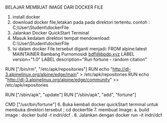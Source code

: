 BELAJAR MEMBUAT IMAGE DARI DOCKER FILE
1. install docker
2. download docker file,letakan pada pada direktori tertentu.
    contoh : C;\User\Student\dockerFile
3. Jalankan  Docker QuickStart Terminal
4. Masuk kedalam direktori tempat mendownload: C:\User\Student\dockerFile
5. Isi dalam docker File tersebut diganti menjadi: 
FROM alpine:latest
MAINTAINER Bambang Purnomosidi <bdfl@bpdp.xyz>
LABEL version="1.0"
LABEL description="Run fortune - random citation"

RUN ["/bin/rm", "/etc/apk/repositories"]
RUN echo "http://dl-3.alpinelinux.org/alpine/edge/main" > /etc/apk/repositories
RUN echo "http://dl-3.alpinelinux.org/alpine/edge/community" >> /etc/apk/repositories

RUN ["/sbin/apk", "update"]
RUN ["/sbin/apk", "add", "fortune"]

CMD ["/usr/bin/fortune"]
 6. Buka kembali docker quickStart terminal untuk membuka direktori tersebut ;
   cd dockerfile
  7. membuat Image:
    a. build image :
       docker build -t indri/dcf . 
   8. Jalankan dengan 
     docker run -it indri/dcf 

